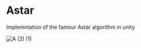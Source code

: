 # Astar
Implemntation of the famour Astar algorithm in unity


![A (2) (1)](https://user-images.githubusercontent.com/47855794/231438692-99913bcc-8c9b-41c2-bfc9-ffddcd2eeea5.png)
